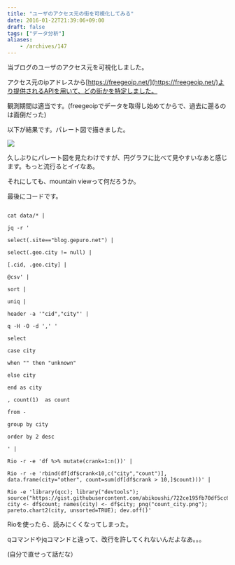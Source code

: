 ```yaml
---
title: "ユーザのアクセス元の街を可視化してみる"
date: 2016-01-22T21:39:06+09:00
draft: false
tags: ["データ分析"]
aliases:
    - /archives/147
---
```


当ブログのユーザのアクセス元を可視化しました。

アクセス元のipアドレスから[https://freegeoip.net/](https://freegeoip.net/)より提供されるAPIを用いて、どの街かを特定しました。

観測期間は適当です。(freegeoipでデータを取得し始めてからで、過去に遡るのは面倒だった)

以下が結果です。パレート図で描きました。

<img src="https://www.dropbox.com/s/m0bphve2h8b26c2/count_city.png?dl=1">

久しぶりにパレート図を見たわけですが、円グラフに比べて見やすいなあと感じます。もっと流行るとイイなあ。

それにしても、mountain viewって何だろうか。

最後にコードです。

~~~
cat data/* |
jq -r '
select(.site=="blog.gepuro.net") |
select(.geo.city != null) |
[.cid, .geo.city] |
@csv' |
sort |
uniq |
header -a '"cid","city"' |
q -H -O -d ',' '
select
case city
when "" then "unknown"
else city
end as city
, count(1)  as count
from -
group by city
order by 2 desc
' |
Rio -r -e 'df %>% mutate(crank=1:n())' |
Rio -r -e 'rbind(df[df$crank<10,c("city","count")], data.frame(city="other", count=sum(df[df$crank > 10,]$count)))' |
Rio -e 'library(qcc); library("devtools"); source("https://gist.githubusercontent.com/abikoushi/722ce195fb70df5cc679/raw/fd434a74d86ab3feb415da33b3f8abb4dd03355f/ParetoChart2.r"); city <- df$count; names(city) <- df$city; png("count_city.png"); pareto.chart2(city, unsorted=TRUE); dev.off()'
~~~

Rioを使ったら、読みにくくなってしまった。
qコマンドやjqコマンドと違って、改行を許してくれないんだよなあ。。。
(自分で直せって話だな）


